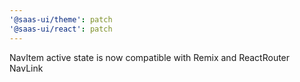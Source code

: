 ```yaml
---
'@saas-ui/theme': patch
'@saas-ui/react': patch
---
```


NavItem active state is now compatible with Remix and ReactRouter NavLink
